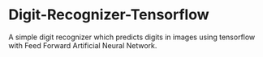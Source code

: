 # Digit-Recognizer-Tensorflow
A simple digit recognizer which predicts digits in images using tensorflow with Feed Forward Artificial Neural Network.
